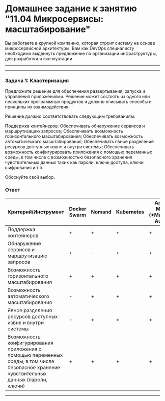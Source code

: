 # Домашнее задание к занятию "11.04 Микросервисы: масштабирование"

Вы работаете в крупной компанию, которая строит систему на основе микросервисной архитектуры. Вам как DevOps специалисту необходимо выдвинуть предложение по организации инфраструктуры, для разработки и эксплуатации.

---
---
### Задача 1: Кластеризация
Предложите решение для обеспечения развертывания, запуска и управления приложениями. Решение может состоять из одного или нескольких программных продуктов и должно описывать способы и принципы их взаимодействия.

Решение должно соответствовать следующим требованиям:

Поддержка контейнеров;
Обеспечивать обнаружение сервисов и маршрутизацию запросов;
Обеспечивать возможность горизонтального масштабирования;
Обеспечивать возможность автоматического масштабирования;
Обеспечивать явное разделение ресурсов доступных извне и внутри системы;
Обеспечивать возможность конфигурировать приложения с помощью переменных среды, в том числе с возможностью безопасного хранения чувствительных данных таких как пароли, ключи доступа, ключи шифрования и т.п.

Обоснуйте свой выбор.

### Ответ

| Критерий\Инструмент | Docker Swarm	| Nomand | Kubernetes | Apache Mesos (+Marathon, Aurora) |
|---|---|---|---|---|
| Поддержка контейнеров	| + | + | + | + |
| Обнаружение сервисов и маршрутизацию запросов | + | - | + | + |
| Возможность горизонтального масштабирования	| + | + | + | + |
| Возможность автоматического масштабирования	| - | + | + | + |
| Явное разделения ресурсов доступных извне и внутри системы	| - | + | + | + |
| Возможность конфигурирования приложения с помощью переменных среды, в том числе безопасное хранение чувствительных данных (пароли, ключи) | + | + | + | + |



---

